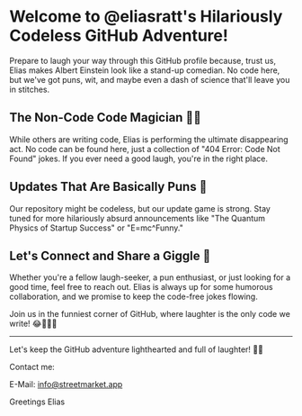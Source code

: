 # Welcome to @eliasratt's Hilariously Codeless GitHub Adventure!

Prepare to laugh your way through this GitHub profile because, trust us, Elias makes Albert Einstein look like a stand-up comedian. 
No code here, but we've got puns, wit, and maybe even a dash of science that'll leave you in stitches.

## The Non-Code Code Magician 🧙‍♂️

While others are writing code, Elias is performing the ultimate disappearing act. No code can be found here, just a collection of "404 Error: Code Not Found" jokes. If you ever need a good laugh, you're in the right place.

## Updates That Are Basically Puns 🌟

Our repository might be codeless, but our update game is strong. Stay tuned for more hilariously absurd announcements like "The Quantum Physics of Startup Success" or "E=mc^Funny."

## Let's Connect and Share a Giggle 🤣

Whether you're a fellow laugh-seeker, a pun enthusiast, or just looking for a good time, feel free to reach out. Elias is always up for some humorous collaboration, and we promise to keep the code-free jokes flowing.

Join us in the funniest corner of GitHub, where laughter is the only code we write! 😂👨‍💻✨

---

Let's keep the GitHub adventure lighthearted and full of laughter! 🎉😄

Contact me:

E-Mail: info@streetmarket.app

Greetings
Elias
